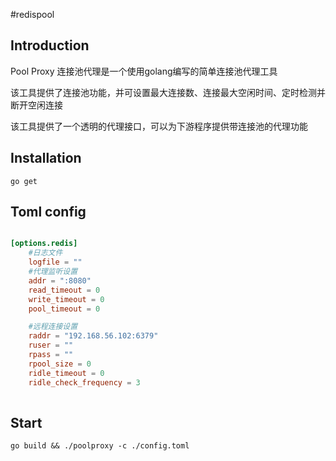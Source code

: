 #redispool

## Introduction
Pool Proxy
连接池代理是一个使用golang编写的简单连接池代理工具

该工具提供了连接池功能，并可设置最大连接数、连接最大空闲时间、定时检测并断开空闲连接

该工具提供了一个透明的代理接口，可以为下游程序提供带连接池的代理功能

## Installation

`go get `

## Toml config

``` toml

[options.redis]
    #日志文件
    logfile = ""
    #代理监听设置
    addr = ":8080"
    read_timeout = 0
    write_timeout = 0
    pool_timeout = 0

    #远程连接设置
    raddr = "192.168.56.102:6379"
    ruser = ""
    rpass = ""
    rpool_size = 0
    ridle_timeout = 0
    ridle_check_frequency = 3
    
```

## Start

`go build && ./poolproxy -c ./config.toml`

